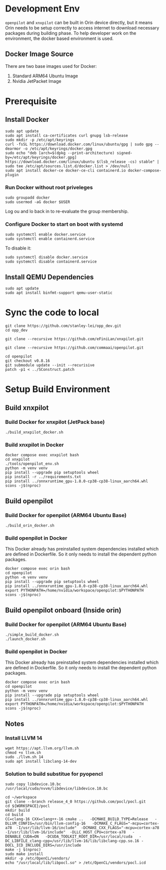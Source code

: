 # Development Env
`openpilot` and `xnxpilot` can be built in Orin device directly, but it means Orin needs to be setup correctly to access internet to download necessary packages during building phase. To help developer work on the environment, the docker based environment is used.

## Docker Image Source
There are two base images used for Docker:

1. Standard ARM64 Ubuntu Image
2. Nvidia JetPacket Image


# Prerequisite
## Install Docker

```
sudo apt update
sudo apt install ca-certificates curl gnupg lsb-release
sudo mkdir -p /etc/apt/keyrings
curl -fsSL https://download.docker.com/linux/ubuntu/gpg | sudo gpg --dearmor -o /etc/apt/keyrings/docker.gpg
sudo echo "deb [arch=$(dpkg --print-architecture) signed-by=/etc/apt/keyrings/docker.gpg] https://download.docker.com/linux/ubuntu $(lsb_release -cs) stable" | sudo tee /etc/apt/sources.list.d/docker.list > /dev/null
sudo apt install docker-ce docker-ce-cli containerd.io docker-compose-plugin
```
### Run Docker without root priveleges
```
sudo groupadd docker
sudo usermod -aG docker $USER
```
Log ou and lo back in to re-evaluate the group membership.

### Configure Docker to start on boot with systemd

```
sudo systemctl enable docker.service
sudo systemctl enable containerd.service
```

To disable it:
```
sudo systemctl disable docker.service
sudo systemctl disable containerd.service
```

## Install QEMU Dependencies

```
sudo apt update
sudo apt install binfmt-support qemu-user-static
```

# Sync the code to local

```
git clone https://github.com/stanley-lei/opp_dev.git
cd opp_dev

git clone --recursive https://github.com/eFiniLan/xnxpilot.git

git clone --recursive https://github.com/commaai/openpilot.git

cd openpilot
git checkout v0.8.16
git submodule update --init --recurisive
patch -p1 < ../SConstruct.patch
```

# Setup Build Environment

## Build xnxpilot 
### Build Docker for xnxpilot (JetPack base)

```
./build_xnxpilot_docker.sh

```

### Build xnxpilot in Docker

```
docker compose exec xnxpilot bash
cd xnxpilot
./tools/openpilot_env.sh
python -m venv venv
pip install --upgrade pip setuptools wheel
pip install -r ../requirements.txt
pip install ../onnxruntime_gpu-1.8.0-cp38-cp38-linux_aarch64.whl
scons -j$(nproc)
```

## Build openpilot

### Build Docker for openpilot (ARM64 Ubuntu Base)

```
./build_orin_docker.sh

```
### Build openpilot in Docker

This Docker already has preinstalled system dependencies installed which
are defined in Dockerfile. So it only needs to install the dependent python packages.

```
docker compose exec orin bash
cd openpilot
python -m venv venv
pip install --upgrade pip setuptools wheel
pip install ../onnxruntime_gpu-1.8.0-cp38-cp38-linux_aarch64.whl
export PYTHONPATH=/home/nvidia/workspace/openpilot:$PYTHONPATH
scons -j$(nproc)
```

## Build openpilot onboard  (Inside orin)

### Build Docker for openpilot (ARM64 Ubuntu Base)

```
./simple_build_docker.sh
./launch_docker.sh

```
### Build openpilot in Docker

This Docker already has preinstalled system dependencies installed which
are defined in Dockerfile. So it only needs to install the dependent python packages.

```
docker compose exec orin bash
cd openpilot
python -m venv venv
pip install --upgrade pip setuptools wheel
pip install ../onnxruntime_gpu-1.8.0-cp38-cp38-linux_aarch64.whl
export PYTHONPATH=/home/nvidia/workspace/openpilot:$PYTHONPATH
scons -j$(nproc)
```

## Notes
### Install LLVM 14

```
wget https://apt.llvm.org/llvm.sh
chmod +x llvm.sh
sudo ./llvm.sh 14
sudo apt install libclang-14-dev

```

### Solution to build substitue for pyopencl

```
sudo copy libdevice.10.bc /usr/local/cuda/nvvm/libdevice/libdevice.10.bc

cd ~/workspace
git clone --branch release_4_0 https://github.com/pocl/pocl.git
cd ${WORKSPACE}/pocl
mkdir build
cd build
CC=clang-16 CXX=clang++-16 cmake ..   -DCMAKE_BUILD_TYPE=Release   -DLLVM_CONFIG=/usr/bin/llvm-config-16   -DCMAKE_C_FLAGS="-mcpu=cortex-a78  -I/usr/lib/llvm-16/include"  -DCMAKE_CXX_FLAGS="-mcpu=cortex-a78  -I/usr/lib/llvm-16/include"  -DLLC_HOST_CPU=cortex-a78   -DENABLE_CUDA=ON   -DCUDA_TOOLKIT_ROOT_DIR=/usr/local/cuda   -DC_LIBFILE_clang-cpp=/usr/lib/llvm-16/lib/libclang-cpp.so.16 -DOCL_ICD_INCLUDE_DIRS=/usr/include
make -j $(nproc)
sudo make install
mkdir -p /etc/OpenCL/vendors/
echo "/usr/local/lib/libpocl.so" > /etc/OpenCL/vendors/pocl.icd
```
